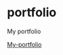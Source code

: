 # portfolio
My portfolio

<a href="https://brayancorpse.github.io/portfolio/" target="_blank">My-portfolio</a>
